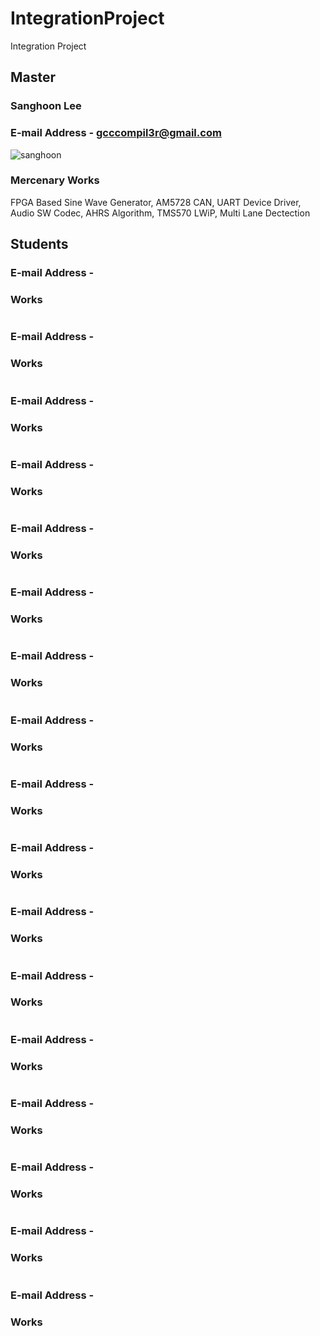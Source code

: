 # IntegrationProject
Integration Project

## Master
### Sanghoon Lee
### E-mail Address - gcccompil3r@gmail.com

![sanghoon](./member_profile/sanghoon_profile_1.jpg)

### Mercenary Works

FPGA Based Sine Wave Generator, AM5728 CAN, UART Device Driver, Audio SW Codec, AHRS Algorithm, TMS570 LWiP, Multi Lane Dectection  

## Students
### 
### E-mail Address -

### Works

![]()

### 
### E-mail Address -

### Works

![]()

### 
### E-mail Address -

### Works

![]()

### 
### E-mail Address -

### Works

![]()

### 
### E-mail Address -

### Works

![]()

### 
### E-mail Address -

### Works

![]()

### 
### E-mail Address -

### Works

![]()

### 
### E-mail Address -

### Works

![]()

### 
### E-mail Address -

### Works

![]()

### 
### E-mail Address -

### Works

![]()

### 
### E-mail Address -

### Works

![]()

### 
### E-mail Address -

### Works

![]()

### 
### E-mail Address -

### Works

![]()

### 
### E-mail Address -

### Works

![]()

### 
### E-mail Address -

### Works

![]()

### 
### E-mail Address -

### Works

![]()

### 
### E-mail Address -

### Works

![]()
